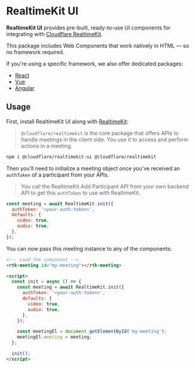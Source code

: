 # RealtimeKit UI

**RealtimeKit UI** provides pre-built, ready-to-use UI components for integrating with [Cloudflare RealtimeKit](https://npmjs.com/package/@cloudflare/realtimekit).

This package includes Web Components that work natively in HTML — so no framework required.

If you're using a specific framework, we also offer dedicated packages:

- [React](https://npmjs.com/package/@cloudflare/realtimekit-react-ui)
- [Vue](https://npmjs.com/package/@cloudflare/realtimekit-vue-ui)
- [Angular](https://npmjs.com/package/@cloudflare/realtimekit-angular-ui)

## Usage

First, install RealtimeKit UI along with [RealtimeKit](https://npmjs.com/package/@cloudflare/realtimekit):

> `@cloudflare/realtimekit` is the core package that offers APIs to handle meetings in the client side.
> You use it to access and perform actions in a meeting.

```sh
npm i @cloudflare/realtimekit-ui @cloudflare/realtimekit
```

Then you'll need to initialize a meeting object once you've received an `authToken` of a participant from your APIs.

> You call the RealtimeKit Add Participant API from your own backend API to get this `authToken`
> to use with RealtimeKit.

```js
const meeting = await RealtimeKit.init({
  authToken: '<your-auth-token>',
  defaults: {
    video: true,
    audio: true,
  },
});
```

You can now pass this meeting instance to any of the components:

```html
<!-- Load the component -->
<rtk-meeting id="my-meeting"></rtk-meeting>

<script>
  const init = async () => {
    const meeting = await RealtimeKit.init({
      authToken: '<your-auth-token>',
      defaults: {
        video: true,
        audio: true,
      },
    });

    const meetingEl = document.getElementById('my-meeting');
    meetingEl.meeting = meeting;
  };

  init();
</script>
```
